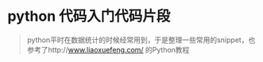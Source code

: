 # python 代码入门代码片段
> python平时在数据统计的时候经常用到，于是整理一些常用的snippet，也
参考了http://www.liaoxuefeng.com/ 的Python教程

